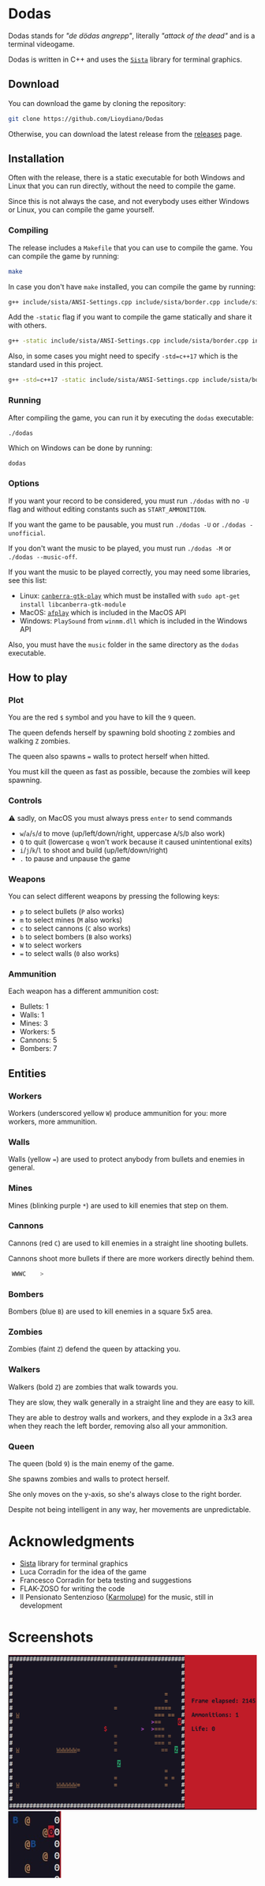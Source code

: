 # Dodas
Dodas stands for *"de dödas angrepp"*, literally *"attack of the dead"* and is a terminal videogame.

Dodas is written in C++ and uses the [`Sista`](https://github.com/Lioydiano/Dodas/blob/b32347f3daeb863757ac8ba256a22257d2bd6932/dodas.cpp#L256) library for terminal graphics.

## Download

You can download the game by cloning the repository:

```bash
git clone https://github.com/Lioydiano/Dodas
```

Otherwise, you can download the latest release from the [releases](https://github.com/Lioydiano/Dodas/releases) page.

## Installation

Often with the release, there is a static executable for both Windows and Linux that you can run directly, without the need to compile the game.

Since this is not always the case, and not everybody uses either Windows or Linux, you can compile the game yourself.

### Compiling

The release includes a `Makefile` that you can use to compile the game. You can compile the game by running:

```bash
make
```

In case you don't have `make` installed, you can compile the game by running:

```bash
g++ include/sista/ANSI-Settings.cpp include/sista/border.cpp include/sista/coordinates.cpp include/sista/cursor.cpp include/sista/field.cpp include/sista/pawn.cpp dodas.cpp -o dodas
```

Add the `-static` flag if you want to compile the game statically and share it with others.

```bash
g++ -static include/sista/ANSI-Settings.cpp include/sista/border.cpp include/sista/coordinates.cpp include/sista/cursor.cpp include/sista/field.cpp include/sista/pawn.cpp dodas.cpp -o dodas 
```

Also, in some cases you might need to specify `-std=c++17` which is the standard used in this project.

```bash
g++ -std=c++17 -static include/sista/ANSI-Settings.cpp include/sista/border.cpp include/sista/coordinates.cpp include/sista/cursor.cpp include/sista/field.cpp include/sista/pawn.cpp dodas.cpp -o dodas 
```

### Running

After compiling the game, you can run it by executing the `dodas` executable:

```bash
./dodas
```

Which on Windows can be done by running:

```batch
dodas
```

### Options

If you want your record to be considered, you must run `./dodas` with no `-U` flag and without editing constants such as `START_AMMONITION`.

If you want the game to be pausable, you must run `./dodas -U` or `./dodas -unofficial`.

If you don't want the music to be played, you must run `./dodas -M` or `./dodas --music-off`.

If you want the music to be played correctly, you may need some libraries, see this list:

- Linux: [`canberra-gtk-play`](https://askubuntu.com/questions/1175572/how-to-fix-error-failed-to-load-module-canberra-gtk-module) which must be installed with `sudo apt-get install libcanberra-gtk-module`
- MacOS: [`afplay`](https://ss64.com/mac/afplay.html) which is included in the MacOS API
- Windows: `PlaySound` from `winmm.dll` which is included in the Windows API

Also, you must have the `music` folder in the same directory as the `dodas` executable.

## How to play

### Plot

You are the red `$` symbol and you have to kill the `9` queen.

The queen defends herself by spawning bold shooting `Z` zombies and walking `Z` zombies.

The queen also spawns `=` walls to protect herself when hitted.

You must kill the queen as fast as possible, because the zombies will keep spawning.

### Controls

⚠️ sadly, on MacOS you must always press `enter` to send commands

- `w`/`a`/`s`/`d` to move (up/left/down/right, uppercase `A`/`S`/`D` also work)
- `Q` to quit (lowercase `q` won't work because it caused unintentional exits)
- `i`/`j`/`k`/`l` to shoot and build (up/left/down/right)
- `.` to pause and unpause the game

### Weapons

You can select different weapons by pressing the following keys:

- `p` to select bullets (`P` also works)
- `m` to select mines (`M` also works)
- `c` to select cannons (`C` also works)
- `b` to select bombers (`B` also works)
- `W` to select workers
- `=` to select walls (`0` also works)

### Ammunition

Each weapon has a different ammunition cost:

- Bullets: 1
- Walls: 1
- Mines: 3
- Workers: 5
- Cannons: 5
- Bombers: 7

## Entities

### Workers

Workers (underscored yellow `W`) produce ammunition for you: more workers, more ammunition.

### Walls

Walls (yellow `=`) are used to protect anybody from bullets and enemies in general.

### Mines

Mines (blinking purple `*`) are used to kill enemies that step on them.

### Cannons

Cannons (red `C`) are used to kill enemies in a straight line shooting bullets.

Cannons shoot more bullets if there are more workers directly behind them.

```bash
 WWWC    >
```

### Bombers

Bombers (blue `B`) are used to kill enemies in a square 5x5 area.

### Zombies

Zombies (faint `Z`) defend the queen by attacking you.

### Walkers

Walkers (bold `Z`) are zombies that walk towards you.

They are slow, they walk generally in a straight line and they are easy to kill.

They are able to destroy walls and workers, and they explode in a 3x3 area when they reach the left border, removing also all your ammonition.

### Queen

The queen (bold `9`) is the main enemy of the game.

She spawns zombies and walls to protect herself.

She only moves on the y-axis, so she's always close to the right border.

Despite not being intelligent in any way, her movements are unpredictable.

# Acknowledgments

- [Sista](https://github.com/Lioydiano/Sista) library for terminal graphics
- Luca Corradin for the idea of the game
- Francesco Corradin for beta testing and suggestions
- FLAK-ZOSO for writing the code
- Il Pensionato Sentenzioso ([Karmolupe](https://karmolupe.bandcamp.com/)) for the music, still in development

# Screenshots

![v0.3.0 speedrun record](images/v0.3%20record.png)
![Bombers exploding, breaking walls and hitting the queen](images/bombers%20and%20broken%20walls.png)
